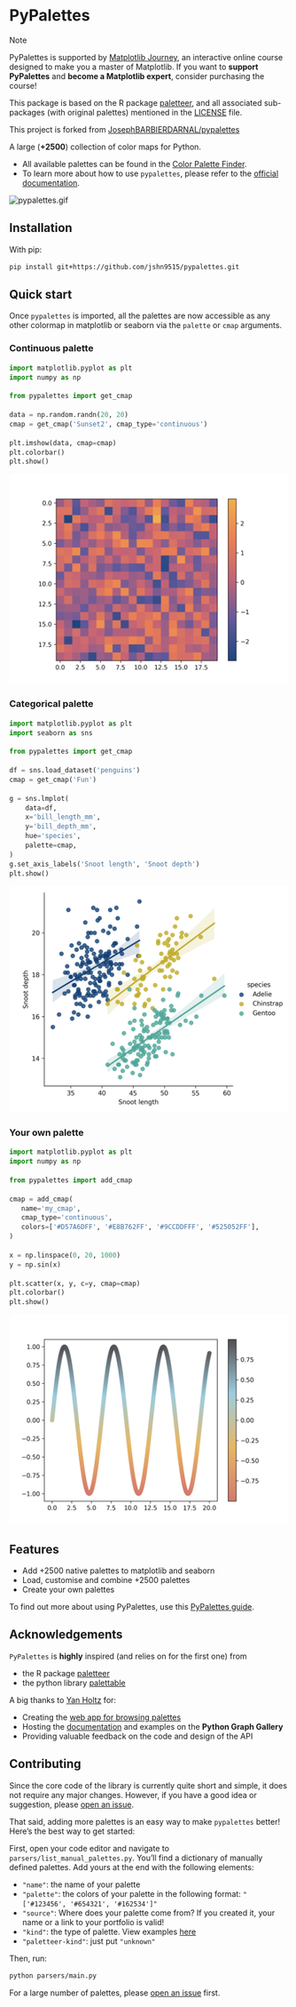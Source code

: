 # PyPalettes

>[!NOTE]
> PyPalettes is supported by [Matplotlib Journey](https://www.matplotlib-journey.com/), an interactive online course designed to make you a master of Matplotlib. If you want to **support PyPalettes** and **become a Matplotlib expert**, consider purchasing the course!
>
> This package is based on the R package [paletteer](https://github.com/EmilHvitfeldt/paletteer), and all associated sub-packages (with original palettes) mentioned in the [LICENSE](LICENSE.note) file.
>
> This project is forked from [JosephBARBIERDARNAL/pypalettes](https://github.com/JosephBARBIERDARNAL/pypalettes)

A large (**+2500**) collection of color maps for Python.

- All available palettes can be found in the [Color Palette Finder](https://python-graph-gallery.com/color-palette-finder/).
- To learn more about how to use `pypalettes`, please refer to the [official documentation](https://python-graph-gallery.com/introduction-to-pypalettes/).

![pypalettes.gif](pypalettes.gif)

## Installation

With pip:

```bash
pip install git+https://github.com/jshn9515/pypalettes.git
```

## Quick start

Once `pypalettes` is imported, all the palettes are now accessible as any other colormap in matplotlib or seaborn via the `palette` or `cmap` arguments.

### Continuous palette

```python
import matplotlib.pyplot as plt
import numpy as np

from pypalettes import get_cmap

data = np.random.randn(20, 20)
cmap = get_cmap('Sunset2', cmap_type='continuous')

plt.imshow(data, cmap=cmap)
plt.colorbar()
plt.show()
```

![heatmap example](images/heatmap.png)

### Categorical palette

```python
import matplotlib.pyplot as plt
import seaborn as sns

from pypalettes import get_cmap

df = sns.load_dataset('penguins')
cmap = get_cmap('Fun')

g = sns.lmplot(
    data=df,
    x='bill_length_mm',
    y='bill_depth_mm',
    hue='species',
    palette=cmap,
)
g.set_axis_labels('Snoot length', 'Snoot depth')
plt.show()
```

![scatterplot example](images/scatter.png)

### Your own palette

```python
import matplotlib.pyplot as plt
import numpy as np

from pypalettes import add_cmap

cmap = add_cmap(
   name='my_cmap',
   cmap_type='continuous',
   colors=['#D57A6DFF', '#E8B762FF', '#9CCDDFFF', '#525052FF'],
)

x = np.linspace(0, 20, 1000)
y = np.sin(x)

plt.scatter(x, y, c=y, cmap=cmap)
plt.colorbar()
plt.show()
```

![linechart example](images/line.png)

## Features

- Add +2500 native palettes to matplotlib and seaborn
- Load, customise and combine +2500 palettes
- Create your own palettes

To find out more about using PyPalettes, use this [PyPalettes guide](https://python-graph-gallery.com/introduction-to-pypalettes/).

## Acknowledgements

`PyPalettes` is **highly** inspired (and relies on for the first one) from

- the R package [paletteer](https://github.com/EmilHvitfeldt/paletteer)
- the python library [palettable](https://github.com/jiffyclub/palettable)

A big thanks to [Yan Holtz](https://www.yan-holtz.com/) for:

- Creating the [web app for browsing palettes](https://python-graph-gallery.com/color-palette-finder/)
- Hosting the [documentation](https://python-graph-gallery.com/introduction-to-pypalettes/) and examples on the **Python Graph Gallery**
- Providing valuable feedback on the code and design of the API

## Contributing

Since the core code of the library is currently quite short and simple, it does not require any major changes. However, if you have a good idea or suggestion, please [open an issue](https://github.com/JosephBARBIERDARNAL/pypalettes/issues).

That said, adding more palettes is an easy way to make `pypalettes` better! Here’s the best way to get started:

First, open your code editor and navigate to `parsers/list_manual_palettes.py`. You’ll find a dictionary of manually defined palettes. Add yours at the end with the following elements:

- `"name"`: the name of your palette
- `"palette"`: the colors of your palette in the following format: `"['#123456', '#654321', '#162534']"`
- `"source"`: Where does your palette come from? If you created it, your name or a link to your portfolio is valid!
- `"kind"`: the type of palette. View examples [here](https://python-graph-gallery.com/color-palette-finder/)
- `"paletteer-kind"`: just put `"unknown"`

Then, run:

```bash
python parsers/main.py
```

For a large number of palettes, please [open an issue](https://github.com/JosephBARBIERDARNAL/pypalettes/issues) first.

